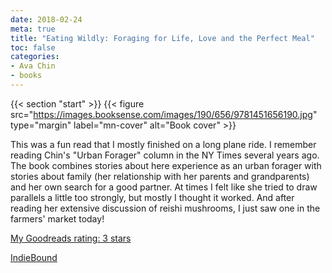 ```yaml
---
date: 2018-02-24
meta: true
title: "Eating Wildly: Foraging for Life, Love and the Perfect Meal"
toc: false
categories:
- Ava Chin
- books
---
```


{{< section "start" >}}
{{< figure src="https://images.booksense.com/images/190/656/9781451656190.jpg" type="margin" label="mn-cover" alt="Book cover" >}}

This was a fun read that I mostly finished on a long plane ride. I remember reading Chin's "Urban Forager" column in the NY Times several years ago. The book combines stories about here experience as an urban forager with stories about family (her relationship with her parents and grandparents) and her own search for a good partner. At times I felt like she tried to draw parallels a little too strongly, but mostly I thought it worked. And after reading her extensive discussion of reishi mushrooms, I just saw one in the farmers' market today!

[My Goodreads rating: 3 stars](https://www.goodreads.com/review/show/2302675664)  

[IndieBound](https://www.indiebound.org/book/9781451656190)
